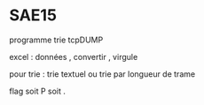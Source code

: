 # SAE15
programme trie tcpDUMP


excel : 
données , convertir , virgule

pour trie :
trie textuel ou trie par longueur de trame 


flag soit P soit .
